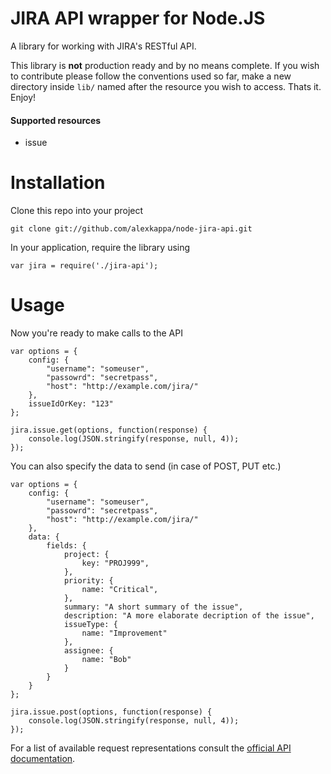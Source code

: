 # JIRA API wrapper for Node.JS

A library for working with JIRA's RESTful API.

This library is **not** production ready and by no means complete. If you wish to contribute please follow the conventions used so far, make a new directory inside ``lib/`` named after the resource you wish to access. Thats it. Enjoy!

#### Supported resources

- issue

# Installation

Clone this repo into your project

	git clone git://github.com/alexkappa/node-jira-api.git

In your application, require the library using

	var jira = require('./jira-api');

# Usage

Now you're ready to make calls to the API

	var options = {
		config: {
			"username": "someuser",
			"passowrd": "secretpass",
			"host": "http://example.com/jira/"
		},
		issueIdOrKey: "123"
	};

	jira.issue.get(options, function(response) {
		console.log(JSON.stringify(response, null, 4));
	});

You can also specify the data to send (in case of POST, PUT etc.)

	var options = {
		config: {
			"username": "someuser",
			"passowrd": "secretpass",
			"host": "http://example.com/jira/"
		},
		data: {
			fields: {
				project: {
					key: "PROJ999",
				},
				priority: {
					name: "Critical",
				},
				summary: "A short summary of the issue",
				description: "A more elaborate decription of the issue",
				issueType: {
					name: "Improvement"
				},
				assignee: {
					name: "Bob"
				}
			}
		}
	};

	jira.issue.post(options, function(response) {
		console.log(JSON.stringify(response, null, 4));
	});

For a list of available request representations consult the [official API documentation](http://docs.atlassian.com/jira/REST/latest/).